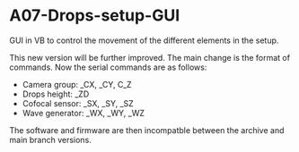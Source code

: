 # A07-Drops-setup-GUI
GUI in VB to control the movement of the different elements in the setup.

This new version will be further improved. The main change is the format of commands. Now the serial commands are as follows:

* Camera group: _CX, _CY, C_Z
* Drops height: _ZD
* Cofocal sensor: _SX, _SY, _SZ
* Wave generator: _WX, _WY, _WZ

The software and firmware are then incompatble between the archive and main branch versions.
